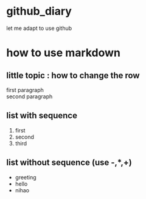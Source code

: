 # github_diary
let me adapt to use github

# how to use markdown
## little topic : how to change the row
first paragraph<br/>
second paragraph

## list with sequence
1. first
2. second
3. third
## list without sequence (use -,*,+)
- greeting
-   hello
-   nihao
